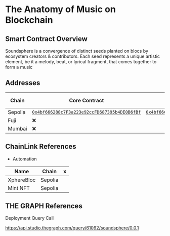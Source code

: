 # The Anatomy of Music on Blockchain

## Smart Contract Overview

Soundsphere is a convergence of distinct seeds planted on blocs by ecosystem creators & contributors. Each seed represents a unique artistic element, be it a melody, beat, or lyrical fragment, that comes together to form a music

## Addresses

| Chain   | Core Contract                                    | Sender Contract                                  | Token Dispenser |
| ------- | ------------------------------------------------ | ------------------------------------------------ | --------------- |
| Sepolia | [`0x4bf666288c7F3a223e92ccFD687395b4DE0B6fBf`]() | [`0x4bf666288c7F3a223e92ccFD687395b4DE0B6fBf`]() |                 |
| Fuji    | ❌                                               |                                                  |                 |
| Mumbai  | ❌                                               |                                                  |                 |

## ChainLink References

- Automation

| Name       | Chain   | x   |
| ---------- | ------- | --- |
| XphereBloc | Sepolia |     |
| Mint NFT   | Sepolia |     |

## THE GRAPH References

Deployment Query Call

https://api.studio.thegraph.com/query/61092/soundsphere/0.0.1
